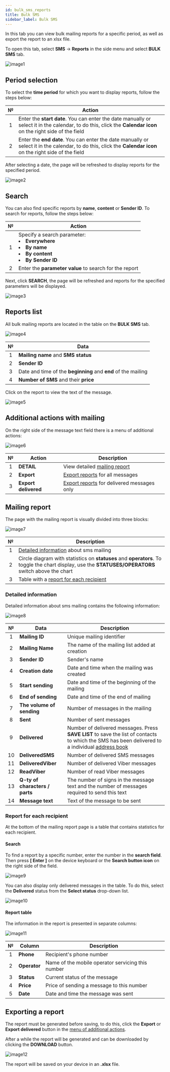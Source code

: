 ```yaml
---
id: bulk_sms_reports
title: Bulk SMS
sidebar_label: Bulk SMS
---
```


In this tab you can view bulk mailing reports for a specific period, as well as export the report to an xlsx file.

To open this tab, select **SMS** → **Reports** in the side menu and select **BULK SMS** tab.

![image1](/img/en/client_reports_bulk_sms/image1.png)

## Period selection

To select the **time period** for which you want to display reports, follow the steps below:

|  №  | Action |
| :-: | ------ |
| 1 | Enter the **start date**. You can enter the date manually or select it in the calendar, to do this, click the **Calendar icon** on the right side of the field |
| 2 | Enter the **end date**. You can enter the date manually or select it in the calendar, to do this, click the **Calendar icon** on the right side of the field |

After selecting a date, the page will be refreshed to display reports for the specified period.

![image2](/img/en/client_reports_bulk_sms/image2.png)

## Search

You can also find specific reports by **name**, **content** or **Sender ID**. To search for reports, follow the steps below:

|  №  | Action |
| :-: | ------ |
| 1 | Specify a search parameter: <li>**Everywhere**</li> <li>**By name**</li> <li>**By content**</li> <li>**By Sender ID**</li> |
| 2 | Enter the **parameter value** to search for the report |

Next, click **SEARCH**, the page will be refreshed and reports for the specified parameters will be displayed.

![image3](/img/en/client_reports_bulk_sms/image3.png)

## Reports list

All bulk mailing reports are located in the table on the **BULK SMS** tab.

![image4](/img/en/client_reports_bulk_sms/image4.png)

|  №  | Data |
| :-: | ---- |
| 1 | **Mailing name** and **SMS status** |
| 2 | **Sender ID** |
| 3 | Date and time of the **beginning** and **end** of the mailing |
| 4 | **Number of SMS** and their **price** |

Click on the report to view the text of the message.

![image5](/img/en/client_reports_bulk_sms/image5.png)

## Additional actions with mailing

On the right side of the message text field there is a menu of additional actions:

![image6](/img/en/client_reports_bulk_sms/image6.png)

|  №  | Action | Description |
| :-: | ------ | ----------- |
| 1 | **DETAIL** | View detailed [mailing report](#mailing-report) |
| 2 | **Export** | [Export reports](#exporting-a-report) for all messages |
| 3 | **Export delivered** | [Export reports](#exporting-a-report) for delivered messages only |

## Mailing report

The page with the mailing report is visually divided into three blocks:

![image7](/img/en/client_reports_bulk_sms/image7.png)

|  №  | Description |
| :-: | ----------- |
| 1 | [Detailed information](#detailed-information) about sms mailing |
| 2 | Circle diagram with statistics on **statuses** and **operators**. To toggle the chart display, use the **STATUSES/OPERATORS** switch above the chart |
| 3 | Table with a [report for each recipient](#report-for-each-recipient) |

### Detailed information

Detailed information about sms mailing contains the following information:

![image8](/img/en/client_reports_bulk_sms/image8.png)

|  №  | Data | Description |
| :-: | ---- | ----------- |
| 1 | **Mailing ID** | Unique mailing identifier |
| 2 | **Mailing Name** | The name of the mailing list added at creation |
| 3 | **Sender ID** | Sender's name |
| 4 | **Creation date** | Date and time when the mailing was created |
| 5 | **Start sending** | Date and time of the beginning of the mailing |
| 6 | **End of sending** | Date and time of the end of mailing |
| 7 | **The volume of sending** | Number of messages in the mailing |
| 8 | **Sent** | Number of sent messages |
| 9 | **Delivered** | Number of delivered messages. Press **SAVE LIST** to save the list of contacts to which the SMS has been delivered to a individual [address book](../address_book/recipients.md) |
| 10 | **DeliveredSMS** | Number of delivered SMS messages |
| 11 | **DeliveredViber** | Number of delivered Viber messages |
| 12 | **ReadViber** | Number of read Viber messages |
| 13 | **Q-ty of characters / parts** | The number of signs in the message text and the number of messages required to send this text |
| 14 | **Message text** | Text of the message to be sent |

### Report for each recipient

At the bottom of the mailing report page is a table that contains statistics for each recipient.

#### Search

To find a report by a specific number, enter the number in the **search field**. Then press **[ Enter ]** on the device keyboard or the **Search button icon** on the right side of the field.

![image9](/img/en/client_reports_bulk_sms/image9.png)

You can also display only delivered messages in the table. To do this, select the **Delivered** status from the **Select status** drop-down list.

![image10](/img/en/client_reports_bulk_sms/image10.png)

#### Report table

The information in the report is presented in separate columns:

![image11](/img/en/client_reports_bulk_sms/image11.png)

|  №  | Column | Description |
| :-: | ------ | ----------- |
| 1 | **Phone** | Recipient's phone number |
| 2 | **Operator** | Name of the mobile operator servicing this number |
| 3 | **Status** | Current status of the message |
| 4 | **Price** | Price of sending a message to this number |
| 5 | **Date** | Date and time the message was sent |

## Exporting a report

The report must be generated before saving, to do this, click the **Export** or **Export delivered** button in the [menu of additional actions](#additional-actions-with-mailing).

After a while the report will be generated and can be downloaded by clicking the **DOWNLOAD** button.

![image12](/img/en/client_reports_bulk_sms/image12.png)

The report will be saved on your device in an **.xlsx** file.
